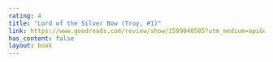 ```yaml
---
rating: 4
title: "Lord of the Silver Bow (Troy, #1)"
link: https://www.goodreads.com/review/show/1599040585?utm_medium=api&utm_source=rss
has_content: false
layout: book
---
```

